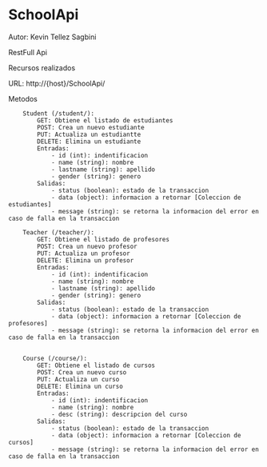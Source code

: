 # SchoolApi

Autor: Kevin Tellez Sagbini

RestFull Api

Recursos realizados

URL: http://{host}/SchoolApi/

Metodos

        Student (/student/):
            GET: Obtiene el listado de estudiantes
            POST: Crea un nuevo estudiante
            PUT: Actualiza un estudiantte
            DELETE: Elimina un estudiante
            Entradas: 
                - id (int): indentificacion
                - name (string): nombre
                - lastname (string): apellido
                - gender (string): genero
            Salidas:
                - status (boolean): estado de la transaccion
                - data (object): informacion a retornar [Coleccion de estudiantes]
                - message (string): se retorna la informacion del error en caso de falla en la transaccion 
            
        Teacher (/teacher/):
            GET: Obtiene el listado de profesores
            POST: Crea un nuevo profesor
            PUT: Actualiza un profesor
            DELETE: Elimina un profesor
            Entradas: 
                - id (int): indentificacion
                - name (string): nombre
                - lastname (string): apellido
                - gender (string): genero
            Salidas:
                - status (boolean): estado de la transaccion
                - data (object): informacion a retornar [Coleccion de profesores]
                - message (string): se retorna la informacion del error en caso de falla en la transaccion 
                

        Course (/course/):
            GET: Obtiene el listado de cursos
            POST: Crea un nuevo curso
            PUT: Actualiza un curso
            DELETE: Elimina un curso
            Entradas: 
                - id (int): indentificacion
                - name (string): nombre
                - desc (string): descripcion del curso
            Salidas:
                - status (boolean): estado de la transaccion
                - data (object): informacion a retornar [Coleccion de cursos]
                - message (string): se retorna la informacion del error en caso de falla en la transaccion 
                        
